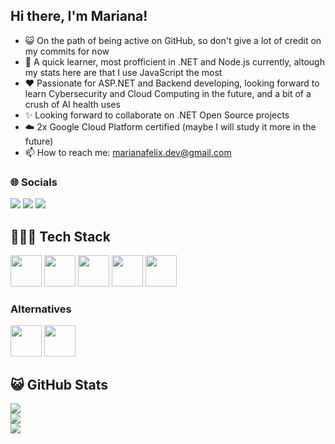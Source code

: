 ## Hi there, I'm Mariana!

- 😺 On the path of being active on GitHub, so don't give a lot of credit on my commits for now
- 🌱 A quick learner, most profficient in .NET and Node.js currently, altough my stats here are that I use JavaScript the most
- ❤️ Passionate for ASP.NET and Backend developing, looking forward to learn Cybersecurity and Cloud Computing in the future, and a bit of a crush of AI health uses 
- ✨ Looking forward to collaborate on .NET Open Source projects
- ☁️ 2x Google Cloud Platform certified (maybe I will study it more in the future)
- 📫 How to reach me: marianafelix.dev@gmail.com

### 🌐 Socials
<div> 
  <a href="https://instagram.com/marianafelix.dev" target="_blank"><img src="https://img.shields.io/badge/-Instagram-%23E4405F?style=for-the-badge&logo=instagram&logoColor=white" target="_blank"></a>
  <a href = "mailto:marianafelix.dev@gmail.com"><img src="https://img.shields.io/badge/-Gmail-%23333?style=for-the-badge&logo=gmail&logoColor=white" target="_blank"></a>
  <a href="https://www.linkedin.com/in/marianafelix755/" target="_blank"><img src="https://img.shields.io/badge/-LinkedIn-%230077B5?style=for-the-badge&logo=linkedin&logoColor=white" target="_blank"></a> 
</div>

## 👩🏻‍💻 Tech Stack
<p>
  <img src="https://cdn.jsdelivr.net/gh/devicons/devicon@latest/icons/csharp/csharp-original.svg" width="50" height="50"/>       
  <img src="https://cdn.jsdelivr.net/gh/devicons/devicon@latest/icons/dotnetcore/dotnetcore-original.svg" width="50" height="50"/>
  <img src="https://cdn.jsdelivr.net/gh/devicons/devicon@latest/icons/javascript/javascript-original.svg" width="50" height="50"/>
  <img src="https://cdn.jsdelivr.net/gh/devicons/devicon@latest/icons/nodejs/nodejs-original.svg" width="50" height="50"/>
  <img src="https://cdn.jsdelivr.net/gh/devicons/devicon@latest/icons/mysql/mysql-original.svg" width="50" height="50"/>
</p>

### Alternatives 
<p>
  <img src="https://cdn.jsdelivr.net/gh/devicons/devicon@latest/icons/python/python-original.svg" width="50" height="50"/>       
  <img src="https://cdn.jsdelivr.net/gh/devicons/devicon@latest/icons/c/c-original.svg" width="50" height="50"/>
</p>

## 😺 GitHub Stats
![](https://github-readme-stats.vercel.app/api?username=mari-felix&theme=calm&show_icons=true&hide_border=false&count_private=false)<br/>
![](https://github-readme-streak-stats.herokuapp.com/?user=mari-felix&theme=calm&hide_border=false&mode=daily)<br/>
![](https://github-readme-stats.vercel.app/api/top-langs/?username=mari-felix&theme=calm&hide_border=false&include_all_commits=false&count_private=false&layout=compact)





